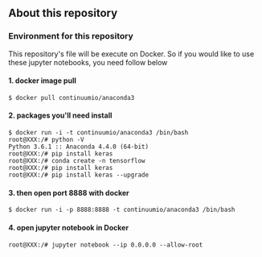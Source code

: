 ## About this repository
### Environment for this repository
This repository's file will be execute on Docker.
So if you would like to use these jupyter notebooks, you need follow below

#### 1. docker image pull

```
$ docker pull continuumio/anaconda3
```

#### 2. packages you'll need install

```
$ docker run -i -t continuumio/anaconda3 /bin/bash
root@XXX:/# python -V
Python 3.6.1 :: Anaconda 4.4.0 (64-bit)
root@XXX:/# pip install keras
root@XXX:/# conda create -n tensorflow
root@XXX:/# pip install keras
root@XXX:/# pip install keras --upgrade
```

#### 3. then open port 8888 with docker

```
$ docker run -i -p 8888:8888 -t continuumio/anaconda3 /bin/bash
```

#### 4. open jupyter notebook in Docker

```
root@XXX:/# jupyter notebook --ip 0.0.0.0 --allow-root
```
